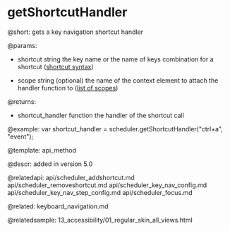 getShortcutHandler
=============

@short:
	gets a key navigation shortcut handler

@params:
- shortcut		string			the key name or the name of keys combination for a shortcut (<a href="keyboard_navigation.md#shortcutsyntax">shortcut syntax</a>)
* scope 		string			(optional) the name of the context element to attach the handler function to (<a href="keyboard_navigation.md#scopes">list of scopes</a>)

@returns:
- shortcut_handler			function		the handler of the shortcut call

@example:
var shortcut_handler = scheduler.getShortcutHandler("ctrl+a", "event");

@template:	api_method

@descr:
added in version 5.0

@relatedapi:
api/scheduler_addshortcut.md
api/scheduler_removeshortcut.md
api/scheduler_key_nav_config.md
api/scheduler_key_nav_step_config.md
api/scheduler_focus.md


@related:
keyboard_navigation.md

@relatedsample:
13_accessibility/01_regular_skin_all_views.html

